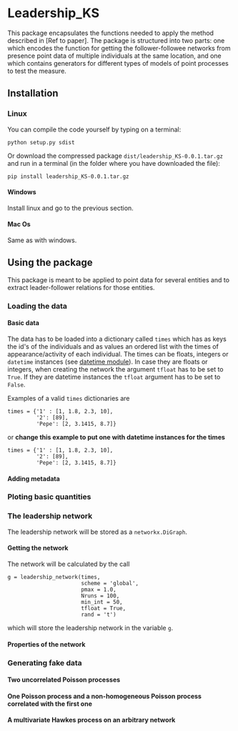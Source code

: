# Leadership_KS

This package encapsulates the functions needed to apply the method described in [Ref to paper]. The package is structured into two parts: one which encodes the function for getting the follower-followee networks from presence point data of multiple individuals at the same location, and one which contains generators for different types of models of point processes to test the measure.

## Installation

### Linux

You can compile the code yourself by typing on a terminal:

`python setup.py sdist`

Or download the compressed package `dist/leadership_KS-0.0.1.tar.gz` and run in a terminal (in the folder where you have downloaded the file):

`pip install leadership_KS-0.0.1.tar.gz`

#### Windows

Install linux and go to the previous section.

#### Mac Os

Same as with windows.

## Using the package

This package is meant to be applied to point data for several entities and to extract leader-follower relations for those entities.

### Loading the data

#### Basic data

The data has to be loaded into a dictionary called `times` which has as keys the id's of the individuals and as values an ordered list with the times of appearance/activity of each individual. The times can be floats, integers or `datetime` instances (see [datetime module](https://docs.python.org/3/library/datetime.html)). In case they are floats or integers, when creating the network the argument `tfloat` has to be set to `True`. If they are datetime instances the `tfloat` argument has to be set to `False`.

Examples of a valid `times` dictionaries are

```python3
times = {'1' : [1, 1.8, 2.3, 10], 
         '2': [89], 
         'Pepe': [2, 3.1415, 8.7]}
```
or **change this example to put one with datetime instances for the times**
```
times = {'1' : [1, 1.8, 2.3, 10], 
         '2': [89], 
         'Pepe': [2, 3.1415, 8.7]}
```


#### Adding metadata



### Ploting basic quantities


### The leadership network

The leadership network will be stored as a `networkx.DiGraph`. 

#### Getting the network

The network will be calculated by the call

```python3
g = leadership_network(times,
                       scheme = 'global',
                       pmax = 1.0,
                       Nruns = 100,
                       min_int = 50,
                       tfloat = True,
                       rand = 't')
```
which will store the leadership network in the variable `g`. 

#### Properties of the network

### Generating fake data


#### Two uncorrelated Poisson processes


#### One Poisson process and a non-homogeneous Poisson process correlated with the first one


#### A multivariate Hawkes process on an arbitrary network



